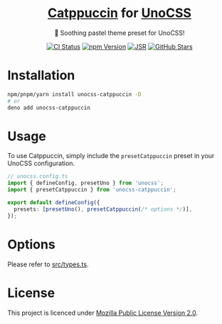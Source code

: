<center>

# [Catppuccin](https://catppuccin.com/) for [UnoCSS](https://unocss.dev)

🌸 Soothing pastel theme preset for UnoCSS!

[![CI Status](https://img.shields.io/github/actions/workflow/status/catuhana/unocss-catppuccin/ci.yaml?style=flat-square&logo=github-actions&label=CI&labelColor=%23eff1f5&color=%2340a02b)](https://github.com/catuhana/unocss-catppuccin/actions/workflows/ci.yaml)
[![npm Version](https://img.shields.io/npm/v/unocss-catppuccin?style=flat-square&logo=npm&labelColor=%23eff1f5&color=%2340a02b)](https://npmjs.com/package/unocss-catppuccin)
[![JSR](https://jsr.io/badges/@tuhana/unocss-catppuccin)](https://jsr.io/@tuhana/unocss-catppuccin)
[![GitHub Stars](https://img.shields.io/github/stars/catuhana/unocss-catppuccin?style=flat-square&labelColor=%23eff1f5&color=%2340a02b)](https://github.com/catuhana/unocss-catppuccin/stargazers)

</center>

# Installation

```sh
npm/pnpm/yarn install unocss-catppuccin -D
# or
deno add unocss-catppuccin
```

# Usage

To use Catppuccin, simply include the `presetCatppuccin` preset in your UnoCSS configuration.

```ts
// unocss.config.ts
import { defineConfig, presetUno } from 'unocss';
import { presetCatppuccin } from 'unocss-catppuccin';

export default defineConfig({
  presets: [presetUno(), presetCatppuccin(/* options */)],
});
```

# Options

Please refer to [src/types.ts](src/types.ts).

# License

This project is licenced under [Mozilla Public License Version 2.0](LICENCE).
